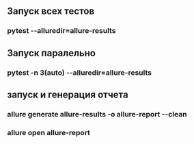 ## Запуск всех тестов
### pytest --alluredir=allure-results
## Запуск паралельно 
### pytest -n 3(auto) --alluredir=allure-results

## запуск и генерация отчета
### allure generate allure-results -o allure-report --clean
### allure open allure-report